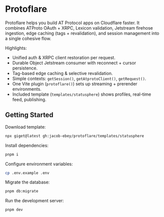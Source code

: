 # Protoflare

Protoflare helps you build AT Protocol apps on Cloudflare faster. It combines ATProto OAuth + XRPC, Lexicon validation, Jetstream firehose ingestion, edge caching (tags + revalidation), and session management into a single cohesive flow.

Highlights:

- Unified auth & XRPC client restoration per request.
- Durable Object Jetstream consumer with reconnect + cursor persistence.
- Tag-based edge caching & selective revalidation.
- Simple contexts: `getSession()`, `getAtprotoClient()`, `getRequest()`.
- One Vite plugin (`protoflare()`) sets up streaming + prerender environments.
- Included template (`templates/statusphere`) shows profiles, real-time feed, publishing.

## Getting Started

Download template:

```sh
npx giget@latest gh:jacob-ebey/protoflare/templates/statusphere
```

Install dependencies:

```sh
pnpm i
```

Configure environment variables:

```sh
cp .env.example .env
```

Migrate the database:

```sh
pnpm db:migrate
```

Run the development server:

```sh
pnpm dev
```
